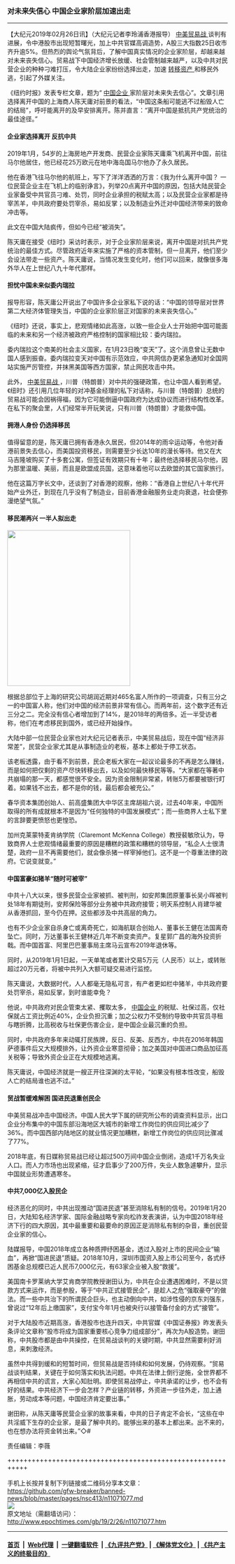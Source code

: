 ### 对未来失信心 中国企业家阶层加速出走
------------------------

<p>
 【大纪元2019年02月26日讯】（大纪元记者李玲浦香港报导）
 <a href="http://www.epochtimes.com/gb/tag/%E4%B8%AD%E7%BE%8E%E8%B4%B8%E6%98%93%E6%88%98.html">
  中美贸易战
 </a>
 谈判有进展，令中港股市出现短暂曙光，加上中共官媒高调造势，A股三大指数25日收市齐升逾5%。但热烈的舆论气氛背后，了解中国真实情况的企业家阶层，却越来越对未来丧失信心。贸易战下中国经济增长放缓、社会管制越来越严，以及中共对民营企业的种种刁难打压，令大陆企业家纷纷选择出走，加速
 <a href="http://www.epochtimes.com/gb/tag/%E8%BD%AC%E7%A7%BB%E8%B5%84%E4%BA%A7.html">
  转移资产
 </a>
 和移民外逃，引起了外媒关注。
</p>
<p>
 《纽约时报》发表专栏文章，题为“
 <a href="http://www.epochtimes.com/gb/tag/%E4%B8%AD%E5%9B%BD%E4%BC%81%E4%B8%9A.html">
  中国企业
 </a>
 家阶层对未来失去信心”。文章引用选择离开中国的上海商人陈天庸对前景的看法，“中国这条船可能逃不过船毁人亡的结局”，呼吁能离开的及早安排离开。陈并直言：“离开中国是抵抗共产党统治的最佳途径。”
</p>
<h4>
 企业家选择离开 反抗中共
</h4>
<p>
 2019年1月，54岁的上海房地产开发商、民营企业家陈天庸乘飞机离开中国，前往马尔他居住，他已经花25万欧元在地中海岛国马尔他办了永久居民。
</p>
<p>
 他在香港飞往马尔他的航班上，写下了洋洋洒洒的万言：《我为什么离开中国？ 一位民营企业主在飞机上的临别诤言》，列举20点离开中国的原因，包括大陆民营企业家备受中共官员刁难、处罚，同时企业承担的税赋太高；以及民营企业家都是待宰羔羊，中共政府要处罚宰杀，易如反掌；以及制造业外迁对中国经济带来的致命冲击等。
</p>
<p>
 此文在中国大陆疯传，但如今已经“被消失”。
</p>
<p>
 陈天庸在接受《纽时》采访时表示，对于企业家阶层来说，离开中国是对抗共产党统治的最佳方式。尽管政府近年来实施了严格的资本管制，但一旦离开，他们至少会设法带走一些资产。陈天庸说，当情况发生变化时，他们可以回来，就像很多海外华人在上世纪八九十年代那样。
</p>
<h4>
 担忧中国未来似委内瑞拉
</h4>
<p>
 报导形容，陈天庸公开说出了中国许多企业家私下说的话：“中国的领导层对世界第二大经济体管理失当，中国的企业家阶层正对国家的未来丧失信心。”
</p>
<p>
 《纽时》还说，事实上，悲观情绪如此高涨，以致一些企业人士开始把中国可能面临的未来和另一个经济被政府严格控制的国家相比较：委内瑞拉。
</p>
<p>
 委内瑞拉这个南美的社会主义国家，在1月23日晚“变天”了。这个消息曾让无数中国人感到振奋。委内瑞拉变天对中国有示范效应，中共网信办更紧急通知对全国网站实施严厉管控，并抹黑美国等西方国家，禁止网民攻击中共。
</p>
<p>
 此外，
 <a href="http://www.epochtimes.com/gb/tag/%E4%B8%AD%E7%BE%8E%E8%B4%B8%E6%98%93%E6%88%98.html">
  中美贸易战
 </a>
 ，川普（特朗普）对中共的强硬政策，也让中国人看到希望。《纽时》还引用几位年轻的对冲基金经理的私下对话称，与川普（特朗普）总统的贸易战可能会因祸得福，因为它可能倒逼中国政府为达成协议而进行结构性改革。在私下的聚会里，人们经常半开玩笑说，只有川普（特朗普）才能救中国。
</p>
<h4>
 拥港人身份 仍选择移民
</h4>
<p>
 值得留意的是，陈天庸已拥有香港永久居民，但2014年的雨伞运动等，令他对香港前景失去信心，而美国投资移民，则需要至少长达10年的漫长等待。他又在大马吉隆坡购买了十多套公寓，但签证有效期只有十年；最终他选择移民马尔他，因为那里温暖、美丽，而且是欧盟成员国，这意味着他可以去欧盟的其它国家旅行。
</p>
<p>
 他在这篇万字长文中，还谈到了对香港的观察，他称：“香港自上世纪八十年代开始产业外迁，到现在几乎没有了制造业，目前香港金融服务业走向衰退，社会便弥漫绝望气氛。”
</p>
<h4>
 移民潮再兴 一半人拟出走
</h4>
<p>
 <a href="http://i.epochtimes.com/assets/uploads/2019/02/20190226-HUAMING-HONGKONG-02.jpg">
  <img alt="" class="size-full wp-image-11071106 aligncenter" height="356" src="http://i.epochtimes.com/assets/uploads/2019/02/20190226-HUAMING-HONGKONG-02.jpg" width="281"/>
 </a>
</p>
<p>
 根据总部位于上海的研究公司胡润近期对465名富人所作的一项调查，只有三分之一的中国富人称，他们对中国的经济前景非常有信心。而两年前，这个数字还有近三分之二。完全没有信心者增加到了14%，是2018年的两倍多。近一半受访者称，他们在考虑移民到国外，或已经开始操作。
</p>
<p>
 大陆中部一位民营企业家也对大纪元记者表示，中美贸易战后，现在中国“经济非常差”，民营企业家尤其是从事制造业的老板，基本上都处于停工状态。
</p>
<p>
 该老板透露，由于看不到前景，民企老板大家在一起议论最多的不再是怎么赚钱，而是如何把仅剩的资产尽快转移出去，以及如何最快移民等等。“大家都在等著中共崩塌的那一天，都感觉很不安全。因为资金限制非常紧，转账5万都要被银行盯着。如果钱不出去，都不是你的钱，最后都会被充公。”
</p>
<p>
 春华资本集团创始人、前高盛集团大中华区主席胡祖六说，过去40年来，中国所取得的所有成就根本不是因为“任何独特的中国发展模式”；而一些商界人士私下里的言辞要更愤怒也更惶恐。
</p>
<p>
 加州克莱蒙特麦肯纳学院（Claremont McKenna College）教授裴敏欣认为，导致商界人士悲观情绪最重要的原因是糟糕的政策和糟糕的领导层，“私企人士很清楚，政府一旦不再需要他们，就会像杀猪一样宰掉他们。这不是一个尊重法律的政府。它说变就变。”
</p>
<h4>
 中国富豪如猪羊“随时可被宰”
</h4>
<p>
 中共十八大以来，很多民营企业家被抓、被判刑，如安邦集团原董事长吴小晖被判处18年有期徒刑，安邦保险等部分业务被中共政府接管；明天系控制人肖建华被从香港抓回，至今仍在押。这些都涉及中共高层的角力。
</p>
<p>
 也有不少企业家自杀身亡或离奇死亡，如海航联合创始人、董事长王健在法国离奇坠亡。同时，万达董事长王健林近几年不断变卖资产。复星郭广昌的海外投资折戟。而中国首富、阿里巴巴董事局主席马云宣布2019年退休等。
</p>
<p>
 同时，从2019年1月1日起，一天单笔或者累计交易5万元（人民币）以上，或转账超过20万元者，将被中共列入大额可疑交易进行监控。
</p>
<p>
 陈天庸说，大数据时代，人人都毫无隐私可言，有产者更如栏中猪羊，中共政府要处罚宰杀，易如反掌，到时谁能幸免？
</p>
<p>
 他说，中共政府对民企管束太紧、攫取太多，
 <a href="http://www.epochtimes.com/gb/tag/%E4%B8%AD%E5%9B%BD%E4%BC%81%E4%B8%9A.html">
  中国企业
 </a>
 的税赋、社保过高，仅社保就占工资比例近40%，企业负担沉重；加之公权力不受制约导致中共官员寻租与瞎折腾，比高税收与社保更伤害企业，是中国企业最沉重的负担。
</p>
<p>
 同时，中共政府多年来动辄打民族牌，反日、反美、反西方，中共在2016年韩国萨德事件后又大规模排外，让外资企业寒意彻骨；加之美国对中国进口商品加征高关税等；导致外资企业正在大规模地逃离。
</p>
<p>
 陈天庸说，中国经济就是一艘正开往深渊的太平轮，“如果没有根本性改变，船毁人亡的结局谁也逃不过。”
</p>
<h4>
 贸战暂缓难解困 国进民退重创民企
</h4>
<p>
 中美贸易战冲击中国经济。中国人民大学下属的研究所公布的调查资料显示，出口企业分布集中的中国东部沿海地区大城市的新增工作岗位的供应同比减少了36%。而中国西部内陆地区的就业情况更加糟糕，新增工作岗位的供应同比骤减了77%。
</p>
<p>
 2018年底，有日媒称贸易战已经让超过500万间中国企业倒闭，造成1千万名失业人口。而人力市场也出现紧缩，征才启事少了200万件，失业人数急遽攀升，显示中国就业形势遭遇寒冬。
</p>
<h4>
 中共7,000亿入股民企
</h4>
<p>
 经济恶化的同时，中共出现推动“国进民退”甚至消除私有制的信号。2019年1月20日，大陆知名经济学家、国际金融战略专家向松祚发表演讲，认为中国2018年经济下行的四大原因，其中最重要和最要命的原因正是消除私有制的杂音，重创民营企业家的信心。
</p>
<p>
 陆媒报导，中国2018年成立各种质押纾困基金，透过入股对上市的民间企业“输血”，再掀“国进民退”质疑。2018年10月，深圳市国资入股上市公司至今，各式纾困基金总规模已近人民币7,000亿元，有63家企业被入股“救援”。
</p>
<p>
 美国南卡罗莱纳大学艾肯商学院教授谢田认为，中共在企业遭遇困难时，不是以贷款方式来运作，而是参股，等于“中共正式接管民企”，是趁人之危“强取豪夺”的做法。而一些中共治下的所谓民企巨头，也主动倒向中共，如涉性侵的京东刘强东，曾说过“12年后上缴国家”，支付宝今年1月也被央行以接管备付金的方式“接管”。
</p>
<p>
 对于大陆股市近期高涨，香港股市也连升四天，中共官媒《中国证券报》昨发表头条评论文章称“股市将成为国家重要核心竞争力组成部分”，再次为A股造势。谢田称，中共股市都是由中共操控，在贸易战谈判的关键时期，中共显然需要利好消息，来刺激经济。
</p>
<p>
 虽然中共得到缓和的短暂时间，但贸易战是否持续和如何发展，仍待观察。“贸易战谈判结果，关键在于如何落实和执法问题。中共在法律上倒行逆施，全世界都不再相信中共的谎言，大家心知肚明。即使贸易战停止，中共承诺的让步，也不会有好的结果。中共经济下一步会怎样？产业链的转移，外资进一步往外走，加上通胀，劳动成本等问题，中国经济肯定要出事。”
</p>
<p>
 谢田称，从陈天庸等民营企业家的故事来看，中共的日子肯定不会长，“这些在中共淫威下生存的企业家，是最了解中共的。能够出来的基本上都出来。出不来的，也在想办法将资金转出来。”◇#
</p>
<p>
 责任编辑：李薇
</p>

+++++++++++++++++++++++++++++++++++++++++++++++++++++++++++<br/><br/>
手机上长按并复制下列链接或二维码分享本文章：<br/>
https://github.com/gfw-breaker/banned-news/blob/master/pages/nsc413/n11071077.md <br/>
<a href='https://github.com/gfw-breaker/banned-news/blob/master/pages/nsc413/n11071077.md'><img src='https://github.com/gfw-breaker/banned-news/blob/master/pages/nsc413/n11071077.md.png'/></a> <br/>
原文地址（需翻墙访问）：http://www.epochtimes.com/gb/19/2/26/n11071077.htm


------------------------
#### [首页](https://github.com/gfw-breaker/banned-news/blob/master/README.md) &nbsp;|&nbsp; [Web代理](https://github.com/labour-camp/helloworld) &nbsp;|&nbsp; [一键翻墙软件](https://github.com/gfw-breaker/nogfw/blob/master/README.md) &nbsp;| [《九评共产党》](https://github.com/gfw-breaker/9ping.md/blob/master/README.md#九评之一评共产党是什么) | [《解体党文化》](https://github.com/gfw-breaker/jtdwh.md/blob/master/README.md) | [《共产主义的终极目的》](https://github.com/gfw-breaker/gczydzjmd.md/blob/master/README.md)

